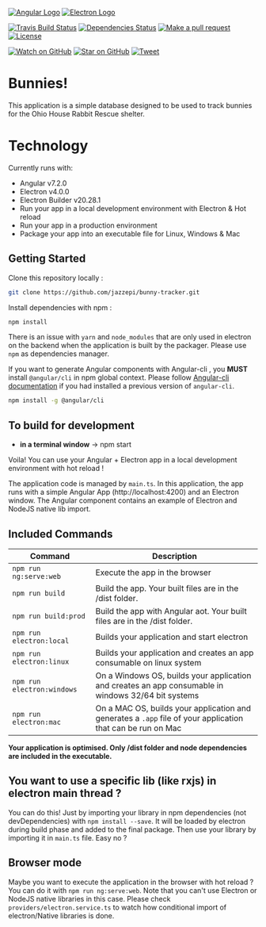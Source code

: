 [![Angular Logo](https://www.vectorlogo.zone/logos/angular/angular-icon.svg)](https://angular.io/) [![Electron Logo](https://www.vectorlogo.zone/logos/electronjs/electronjs-icon.svg)](https://electronjs.org/)

[![Travis Build Status][build-badge]][build]
[![Dependencies Status][dependencyci-badge]][dependencyci]
[![Make a pull request][prs-badge]][prs]
[![License](http://img.shields.io/badge/Licence-MIT-brightgreen.svg)](LICENSE.md)

[![Watch on GitHub][github-watch-badge]][github-watch]
[![Star on GitHub][github-star-badge]][github-star]
[![Tweet][twitter-badge]][twitter]

# Bunnies!

This application is a simple database designed to be used to track bunnies for the Ohio House Rabbit Rescue shelter.

# Technology

Currently runs with:

- Angular v7.2.0
- Electron v4.0.0
- Electron Builder v20.28.1
- Run your app in a local development environment with Electron & Hot reload
- Run your app in a production environment
- Package your app into an executable file for Linux, Windows & Mac

## Getting Started

Clone this repository locally :

``` bash
git clone https://github.com/jazzepi/bunny-tracker.git
```

Install dependencies with npm :

``` bash
npm install
```

There is an issue with `yarn` and `node_modules` that are only used in electron on the backend when the application is built by the packager. Please use `npm` as dependencies manager.


If you want to generate Angular components with Angular-cli , you **MUST** install `@angular/cli` in npm global context.
Please follow [Angular-cli documentation](https://github.com/angular/angular-cli) if you had installed a previous version of `angular-cli`.

``` bash
npm install -g @angular/cli
```

## To build for development

- **in a terminal window** -> npm start

Voila! You can use your Angular + Electron app in a local development environment with hot reload !

The application code is managed by `main.ts`. In this application, the app runs with a simple Angular App (http://localhost:4200) and an Electron window.
The Angular component contains an example of Electron and NodeJS native lib import.

## Included Commands

|Command|Description|
|--|--|
|`npm run ng:serve:web`| Execute the app in the browser |
|`npm run build`| Build the app. Your built files are in the /dist folder. |
|`npm run build:prod`| Build the app with Angular aot. Your built files are in the /dist folder. |
|`npm run electron:local`| Builds your application and start electron
|`npm run electron:linux`| Builds your application and creates an app consumable on linux system |
|`npm run electron:windows`| On a Windows OS, builds your application and creates an app consumable in windows 32/64 bit systems |
|`npm run electron:mac`|  On a MAC OS, builds your application and generates a `.app` file of your application that can be run on Mac |

**Your application is optimised. Only /dist folder and node dependencies are included in the executable.**

## You want to use a specific lib (like rxjs) in electron main thread ?

You can do this! Just by importing your library in npm dependencies (not devDependencies) with `npm install --save`. It will be loaded by electron during build phase and added to the final package. Then use your library by importing it in `main.ts` file. Easy no ?

## Browser mode

Maybe you want to execute the application in the browser with hot reload ? You can do it with `npm run ng:serve:web`.
Note that you can't use Electron or NodeJS native libraries in this case. Please check `providers/electron.service.ts` to watch how conditional import of electron/Native libraries is done.

[build-badge]: https://travis-ci.org/jazzepi/bunny-tracker.svg?branch=master
[build]: https://travis-ci.org/jazzepi/bunny-tracker
[dependencyci-badge]: https://dependencyci.com/github/jazzepi/bunny-tracker/badge
[dependencyci]: https://dependencyci.com/github/jazzepi/bunny-tracker
[license-badge]: https://img.shields.io/badge/license-Apache2-blue.svg?style=flat
[license]: https://github.com/jazzepi/bunny-tracker/blob/master/LICENSE.md
[prs-badge]: https://img.shields.io/badge/PRs-welcome-brightgreen.svg?style=flat-square
[prs]: http://makeapullrequest.com
[github-watch-badge]: https://img.shields.io/github/watchers/jazzepi/bunny-tracker.svg?style=social
[github-watch]: https://github.com/jazzepi/bunny-tracker/watchers
[github-star-badge]: https://img.shields.io/github/stars/jazzepi/bunny-tracker.svg?style=social
[github-star]: https://github.com/jazzepi/bunny-tracker/stargazers
[twitter]: https://twitter.com/intent/tweet?text=Check%20out%20bunny-tracker!%20https://github.com/jazzepi/bunny-tracker%20%F0%9F%91%8D
[twitter-badge]: https://img.shields.io/twitter/url/https/github.com/jazzepi/angular-electron.svg?style=social
